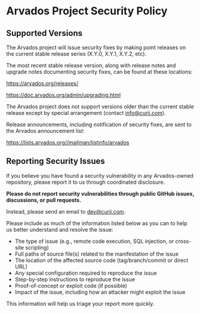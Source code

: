 # Arvados Project Security Policy

## Supported Versions

The Arvados project will issue security fixes by making point releases
on the current stable release series (X.Y.0, X.Y.1, X.Y.2, etc).

The most recent stable release version, along with release notes and
upgrade notes documenting security fixes, can be found at these
locations:

https://arvados.org/releases/

https://doc.arvados.org/admin/upgrading.html

The Arvados project does not support versions older than the current
stable release except by special arrangement (contact info@curii.com).

Release announcements, including notification of security fixes, are
sent to the Arvados announcement list:

https://lists.arvados.org//mailman/listinfo/arvados

## Reporting Security Issues

If you believe you have found a security vulnerability in any Arvados-owned repository, please report it to us through coordinated disclosure.

**Please do not report security vulnerabilities through public GitHub issues, discussions, or pull requests.**

Instead, please send an email to dev@curii.com.

Please include as much of the information listed below as you can to help us better understand and resolve the issue:

  * The type of issue (e.g., remote code execution, SQL injection, or cross-site scripting)
  * Full paths of source file(s) related to the manifestation of the issue
  * The location of the affected source code (tag/branch/commit or direct URL)
  * Any special configuration required to reproduce the issue
  * Step-by-step instructions to reproduce the issue
  * Proof-of-concept or exploit code (if possible)
  * Impact of the issue, including how an attacker might exploit the issue

This information will help us triage your report more quickly.
